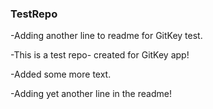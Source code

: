 ### TestRepo

-Adding another line to readme for GitKey test.

-This is a test repo- created for GitKey app!

-Added some more text.

-Adding yet another line in the readme!


